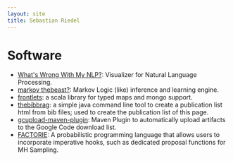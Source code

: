 ```yaml
---
layout: site
title: Sebastian Riedel
---
```



Software
========
* [What's Wrong With My NLP?](http://code.google.com/p/whatswrong/): Visualizer for Natural Language Processing.
* [markov thebeast?](http://code.google.com/p/thebeast/): Markov Logic (like) inference and learning engine.
* [frontlets](https://github.com/riedelcastro/frontlets): a scala library for typed maps and mongo support.  
* [thebibbrag](https://github.com/riedelcastro/thebibbrag): a simple java command line tool to create a publication list html from bib files; used to create the publication list of this page. 
* [gcupload-maven-plugin](http://code.google.com/p/gcupload-maven-plugin/): Maven Plugin to automatically upload artifacts to the Google Code download list.
* [FACTORIE](http://factorie.googlecode.com/): A probabilistic programming language that allows users to incorporate imperative hooks, such as dedicated proposal functions for MH Sampling.
  
